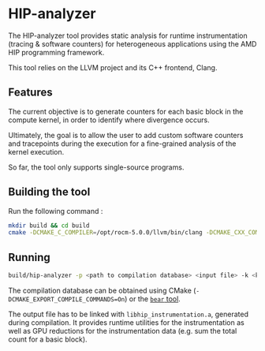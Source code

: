 # HIP-analyzer

The HIP-analyzer tool provides static analysis for runtime instrumentation (tracing & software counters) for heterogeneous applications using the AMD HIP programming framework.

This tool relies on the LLVM project and its C++ frontend, Clang.

## Features

The current objective is to generate counters for each basic block in the compute kernel, in order to identify where divergence occurs.

Ultimately, the goal is to allow the user to add custom software counters and tracepoints during the execution for a fine-grained analysis of the kernel execution.

So far, the tool only supports single-source programs.

## Building the tool

Run the following command :

```bash
mkdir build && cd build
cmake -DCMAKE_C_COMPILER=/opt/rocm-5.0.0/llvm/bin/clang -DCMAKE_CXX_COMPILER=/opt/rocm-5.0.0/llvm/bin/clang++ -DROCM_PATH=/opt/rocm ..
```

## Running

```bash
build/hip-analyzer -p <path to compilation database> <input file> -k <kernel name> -o <output file>
```

The compilation database can be obtained using CMake (`-DCMAKE_EXPORT_COMPILE_COMMANDS=On`) or the [`bear` tool](https://github.com/rizsotto/Bear).

The output file has to be linked with `libhip_instrumentation.a`, generated during compilation. It provides runtime utilities for the instrumentation as well as GPU reductions for the instrumentation data (e.g. sum the total count for a basic block).
